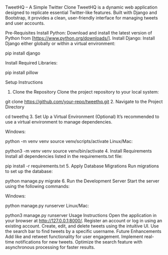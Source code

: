 TweetHQ – A Simple Twitter Clone
TweetHQ is a dynamic web application designed to replicate essential Twitter-like features. Built with Django and Bootstrap, it provides a clean, user-friendly interface for managing tweets and user accounts.

Pre-Requisites
Install Python: Download and install the latest version of Python from [https://www.python.org/downloads/].
Install Django: Install Django either globally or within a virtual environment:

pip install django

Install Required Libraries: 

pip install pillow

Setup Instructions
1. Clone the Repository
Clone the project repository to your local system:

git clone https://github.com/your-repo/tweethq.git
2. Navigate to the Project Directory

cd tweethq
3. Set Up a Virtual Environment (Optional)
It’s recommended to use a virtual environment to manage dependencies.

Windows:

python -m venv venv
source venv/scripts/activate
Linux/Mac:

python3 -m venv venv
source venv/bin/activate
4. Install Requirements
Install all dependencies listed in the requirements.txt file:

pip install -r requirements.txt
5. Apply Database Migrations
Run migrations to set up the database:

python manage.py migrate
6. Run the Development Server
Start the server using the following commands:

Windows:

python manage.py runserver
Linux/Mac:

python3 manage.py runserver
Usage Instructions
Open the application in your browser at http://127.0.0.1:8000/.
Register an account or log in using an existing account.
Create, edit, and delete tweets using the intuitive UI.
Use the search bar to find tweets by a specific username.
Future Enhancements
Add like and retweet functionality for user engagement.
Implement real-time notifications for new tweets.
Optimize the search feature with asynchronous processing for faster results.
